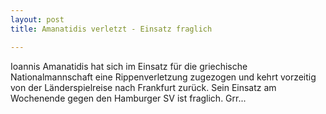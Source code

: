 ```yaml
---
layout: post
title: Amanatidis verletzt - Einsatz fraglich

---
```


Ioannis Amanatidis hat sich im Einsatz für die griechische Nationalmannschaft eine Rippenverletzung zugezogen und kehrt vorzeitig von der Länderspielreise nach Frankfurt zurück. Sein Einsatz am Wochenende gegen den Hamburger SV ist fraglich. Grr...



